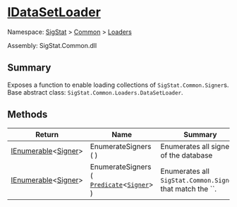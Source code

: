 # [IDataSetLoader](./IDataSetLoader.md)

Namespace: [SigStat]() > [Common]() > [Loaders]()

Assembly: SigStat.Common.dll

## Summary
Exposes a function to enable loading collections of `SigStat.Common.Signer`s.  Base abstract class: `SigStat.Common.Loaders.DataSetLoader`.

## Methods

| Return | Name | Summary | 
| --- | --- | --- | 
| [IEnumerable](https://docs.microsoft.com/en-us/dotnet/api/System.Collections.Generic.IEnumerable-1)\<[Signer](./../Signer.md)> | EnumerateSigners (  ) | Enumerates all signers of the database | 
| [IEnumerable](https://docs.microsoft.com/en-us/dotnet/api/System.Collections.Generic.IEnumerable-1)\<[Signer](./../Signer.md)> | EnumerateSigners ( [`Predicate`](https://docs.microsoft.com/en-us/dotnet/api/System.Predicate-1)\<[`Signer`](./../Signer.md)> ) | Enumerates all `SigStat.Common.Signer`s that match the ``. | 


